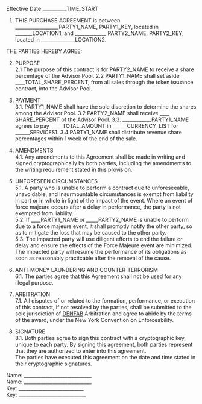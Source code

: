 Effective Date __________TIME_START
 
1.  THIS PURCHASE AGREEMENT is between __________________PARTY1_NAME, PARTY1_KEY, located in _______LOCATION1, and _____________ PARTY2_NAME, PARTY2_KEY, located in ______________LOCATION2.  

THE PARTIES HEREBY AGREE:  

2. PURPOSE   
2.1 The purpose of this contract is for PARTY2_NAME to receive a share percentage of the Advisor Pool. 
2.2 PARTY1_NAME shall set aside ____TOTAL_SHARE_PERCENT, from all sales through the token issuance contract, into the Advisor Pool.  

3. PAYMENT  
3.1. PARTY1_NAME shall have the sole discretion to determine the shares among the Advisor Pool. 
3.2 PARTY2_NAME shall receive ____ SHARE_PERCENT of the Advisor Pool. 
3.3. ____________PARTY1_NAME agrees to pay _____TOTAL_AMOUNT in ______CURRENCY_LIST for ______SERVICES1.
3.4 PARTY1_NAME shall distribute revenue share percentages within 1 week of the end of the sale.  

4. AMENDMENTS  
4.1. Any amendments to this Agreement shall be made in writing and signed cryptographically by both parties, including the amendments to the writing requirement stated in this provision.  

5. UNFORESEEN CIRCUMSTANCES  
5.1. A party who is unable to perform a contract due to unforeseeable, unavoidable, and insurmountable circumstances is exempt from liability in part or in whole in light of the impact of the event. Where an event of force majeure occurs after a delay in performance, the party is not exempted from liability.  
5.2. If ____PARTY1_NAME or _____PARTY2_NAME is unable to perform due to a force majeure event, it shall promptly notify the other party, so as to mitigate the loss that may be caused to the other party.  
5.3. The impacted party will use diligent efforts to end the failure or delay and ensure the effects of the Force Majeure event are minimized. The impacted party will resume the performance of its obligations as soon as reasonably practicable after the removal of the cause.  

6. ANTI-MONEY LAUNDERING AND COUNTER-TERRORISM  
6.1. The parties agree that this Agreement shall not be used for any illegal purpose.  

7. ARBITRATION  
7.1. All disputes of or related to the formation, performance, or execution of this contract, if not resolved by the parties, shall be submitted to the sole jurisdiction of  [DENFAB](https://denfablaw.com) Arbitration and agree to abide by the terms of the award, under the New York Convention on Enforceability.  

8. SIGNATURE  
8.1. Both parties agree to sign this contract with a cryptographic key, unique to each party. By signing this agreement, both parties represent that they are authorized to enter into this agreement.  
The parties have executed this agreement on the date and time stated in their cryptographic signatures.

Name: ____________________________  
Name: ____________________________  
Key: ___________________________  
Key: ____________________________
